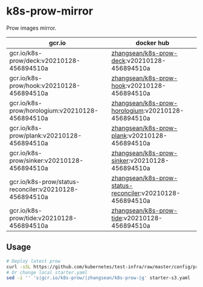 # k8s-prow-mirror

Prow images mirror.

gcr.io | docker hub
---|---
gcr.io/k8s-prow/deck:v20210128-456894510a | [zhangsean/k8s-prow-deck](https://hub.docker.com/r/zhangsean/k8s-prow-deck):v20210128-456894510a
gcr.io/k8s-prow/hook:v20210128-456894510a | [zhangsean/k8s-prow-hook](https://hub.docker.com/r/zhangsean/k8s-prow-hook):v20210128-456894510a
gcr.io/k8s-prow/horologium:v20210128-456894510a | [zhangsean/k8s-prow-horologium](https://hub.docker.com/r/zhangsean/k8s-prow-horologium):v20210128-456894510a
gcr.io/k8s-prow/plank:v20210128-456894510a | [zhangsean/k8s-prow-plank](https://hub.docker.com/r/zhangsean/k8s-prow-plank):v20210128-456894510a
gcr.io/k8s-prow/sinker:v20210128-456894510a | [zhangsean/k8s-prow-sinker](https://hub.docker.com/r/zhangsean/k8s-prow-sinker):v20210128-456894510a
gcr.io/k8s-prow/status-reconciler:v20210128-456894510a | [zhangsean/k8s-prow-status-reconciler](https://hub.docker.com/r/zhangsean/k8s-prow-status-reconciler):v20210128-456894510a
gcr.io/k8s-prow/tide:v20210128-456894510a | [zhangsean/k8s-prow-tide](https://hub.docker.com/r/zhangsean/k8s-prow-tide):v20210128-456894510a

## Usage

```bash
# Deploy latest prow
curl -sSL https://github.com/kubernetes/test-infra/raw/master/config/prow/cluster/starter-s3.yaml | sed 's|gcr.io/k8s-prow/|zhangsean/k8s-prow-|g' | kubectl apply -f -
# Or change local starter.yaml
sed -i '' 's|gcr.io/k8s-prow/|zhangsean/k8s-prow-|g' starter-s3.yaml
```
